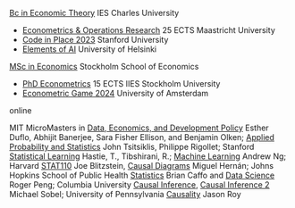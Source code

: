 
[Bc in Economic Theory](https://ies.fsv.cuni.cz/en/institute/about-us/my-url) IES Charles University
 - [Econometrics & Operations Research](https://curriculum.maastrichtuniversity.nl/education/bachelor/bachelor-econometrics-and-operations-research) 25 ECTS Maastricht University
 - [Code in Place 2023](https://codeinplace.stanford.edu/cip3/certificate/1bcm36) Stanford University
 - [Elements of AI](https://certificates.mooc.fi/validate/wspeomm2ier) University of Helsinki

[MSc in Economics](https://www.hhs.se/en/education/msc/mecon/) Stockholm School of Economics
 - [PhD Econometrics](https://www.su.se/institute-for-international-economic-studies/) 15 ECTS IIES Stockholm University
 - [Econometric Game 2024](https://wceconometrics.com/) University of Amsterdam


online

MIT MicroMasters in [Data, Economics, and Development Policy](https://micromasters.mit.edu/dedp/) Esther Duflo, Abhijit Banerjee, Sara Fisher Ellison, and Benjamin Olken; [Applied Probability and Statistics](https://micromasters.mit.edu/ds/) John Tsitsiklis, Philippe Rigollet; Stanford [Statistical Learning](https://www.statlearning.com/online-courses) Hastie, T., Tibshirani, R.; [Machine Learning](https://www.coursera.org/account/accomplishments/specialization/T3Y6ZZBX5LHU?utm_source=link&utm_medium=certificate&utm_content=cert_image&utm_campaign=sharing_cta&utm_product=s12n) Andrew Ng; Harvard [STAT110](https://projects.iq.harvard.edu/stat110/home) Joe Blitzstein, [Causal Diagrams](https://www.harvardonline.harvard.edu/course/causal-diagrams-draw-your-assumptions-your-conclusions) Miguel Hernán; Johns Hopkins School of Public Health [Statistics](https://coursera.org/share/f7096b8e73d14001bdfdc59b547cb13e) Brian Caffo and [Data Science](https://coursera.org/share/e7b63d98d00917a1cb08d621e6447881) Roger Peng; Columbia University [Causal Inference](https://coursera.org/share/d13550a346c386cbe4e7031229da8b85), [Causal Inference 2](https://coursera.org/share/d13550a346c386cbe4e7031229da8b85) Michael Sobel; University of Pennsylvania [Causality](https://coursera.org/share/b7ff2f515ab40d5f9f9ec54819c04de2) Jason Roy

